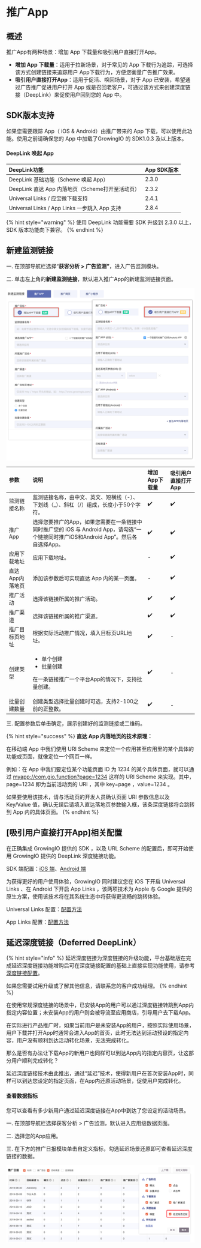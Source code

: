 # 推广App

## 概述

推广App有两种场景：增加 App 下载量和吸引用户直接打开App。

* **增加 App 下载量**：适用于拉新场景，对于常见的 App 下载行为追踪，可选择该方式创建链接来追踪用户 App下载行为，方便您衡量广告推广效果。
* **吸引用户直接打开App**：适用于促活、唤回场景，对于 App 已安装，希望通过广告推广促进用户打开 App 或是召回老客户，可通过该方式来创建深度链接（DeepLink）来促使用户回到您的 App 中。

## SDK版本支持

如果您需要跟踪 App（ iOS & Android）由推广带来的 App 下载，可以使用此功能。使用之前请确保您的 App 中加载了GrowingIO 的 SDK1.0.3 及以上版本。

#### DeepLink 唤起 App

| DeepLink功能 | App SDK版本 |
| :--- | :--- |
| DeepLink 基础功能（Scheme 唤起 App） | 2.3.0 |
| DeepLink 直达 App 内落地页（Scheme打开至活动页） | 2.3.2 |
| Universal Links / 应宝微下载支持 | 2.4.1 |
| Universal Links / App Links 一步跳入 App 支持 | 2.8.4 |

{% hint style="warning" %}
使用 DeepLink 功能需要 SDK 升级到 2.3.0 以上，SDK 版本功能向下兼容。
{% endhint %}

## 新建监测链接

一. 在顶部导航栏选择“**获客分析 &gt; 广告监测”**，进入广告监测模块。

二. 单击左上角的**新建监测链接**，默认进入推广App的新建监测链接页面。

![](../../../../.gitbook/assets/image%20%2858%29.png)

<table>
  <thead>
    <tr>
      <th style="text-align:left">&#x53C2;&#x6570;</th>
      <th style="text-align:left">&#x8BF4;&#x660E;</th>
      <th style="text-align:left">&#x589E;&#x52A0;App&#x4E0B;&#x8F7D;&#x91CF;</th>
      <th style="text-align:left">&#x5438;&#x5F15;&#x7528;&#x6237;&#x76F4;&#x63A5;&#x6253;&#x5F00;App</th>
    </tr>
  </thead>
  <tbody>
    <tr>
      <td style="text-align:left">&#x76D1;&#x6D4B;&#x94FE;&#x63A5;&#x540D;&#x79F0;</td>
      <td style="text-align:left">&#x76D1;&#x6D4B;&#x94FE;&#x63A5;&#x540D;&#x79F0;&#xFF0C;&#x7531;&#x4E2D;&#x6587;&#x3001;&#x82F1;&#x6587;&#x3001;&#x77ED;&#x6A2A;&#x7EBF;&#xFF08;-&#xFF09;&#x3001;&#x4E0B;&#x5212;&#x7EBF;&#xFF08;_&#xFF09;&#x3001;&#x659C;&#x6760;&#xFF08;/&#xFF09;&#x7EC4;&#x6210;&#xFF0C;&#x957F;&#x5EA6;&#x5C0F;&#x4E8E;50&#x4E2A;&#x5B57;&#x7B26;&#x3002;</td>
      <td
      style="text-align:left">&#x2714;&#xFE0F;</td>
        <td style="text-align:left">&#x2714;&#xFE0F;</td>
    </tr>
    <tr>
      <td style="text-align:left">&#x63A8;&#x5E7F;App</td>
      <td style="text-align:left">&#x9009;&#x62E9;&#x60A8;&#x8981;&#x63A8;&#x5E7F;&#x7684;App&#xFF0C;&#x5982;&#x679C;&#x60A8;&#x9700;&#x8981;&#x5728;&#x4E00;&#x6761;&#x94FE;&#x63A5;&#x4E2D;&#x540C;&#x65F6;&#x63A8;&#x5E7F;&#x60A8;&#x7684;
        iOS &#x4E0E; Android App&#xFF0C;&#x8BF7;&#x52FE;&#x9009;&#x201C;&#x4E00;&#x4E2A;&#x94FE;&#x63A5;&#x540C;&#x65F6;&#x63A8;&#x5E7F;iOS&#x548C;Android
        App&#x201D;&#x3002;&#x7136;&#x540E;&#x5404;&#x81EA;&#x9009;&#x62E9;App&#x3002;</td>
      <td
      style="text-align:left">&#x2714;&#xFE0F;</td>
        <td style="text-align:left">&#x2714;&#xFE0F;</td>
    </tr>
    <tr>
      <td style="text-align:left">&#x5E94;&#x7528;&#x4E0B;&#x8F7D;&#x5730;&#x5740;</td>
      <td style="text-align:left">&#x5E94;&#x7528;&#x4E0B;&#x8F7D;&#x5730;&#x5740;&#x3002;</td>
      <td style="text-align:left">-</td>
      <td style="text-align:left">&#x2714;&#xFE0F;</td>
    </tr>
    <tr>
      <td style="text-align:left">&#x76F4;&#x8FBE;App&#x5185;&#x843D;&#x5730;&#x9875;</td>
      <td style="text-align:left">&#x6DFB;&#x52A0;&#x8BE5;&#x53C2;&#x6570;&#x540E;&#x53EF;&#x5B9E;&#x73B0;&#x76F4;&#x8FBE;
        App &#x5185;&#x7684;&#x67D0;&#x4E00;&#x9875;&#x9762;&#x3002;</td>
      <td style="text-align:left">-</td>
      <td style="text-align:left">&#x2714;&#xFE0F;</td>
    </tr>
    <tr>
      <td style="text-align:left">&#x63A8;&#x5E7F;&#x6D3B;&#x52A8;</td>
      <td style="text-align:left">&#x9009;&#x62E9;&#x8BE5;&#x94FE;&#x63A5;&#x6240;&#x5C5E;&#x7684;&#x63A8;&#x5E7F;&#x6D3B;&#x52A8;&#x3002;</td>
      <td
      style="text-align:left">&#x2714;&#xFE0F;</td>
        <td style="text-align:left">&#x2714;&#xFE0F;</td>
    </tr>
    <tr>
      <td style="text-align:left">&#x63A8;&#x5E7F;&#x6E20;&#x9053;</td>
      <td style="text-align:left">&#x9009;&#x62E9;&#x8BE5;&#x94FE;&#x63A5;&#x6240;&#x5C5E;&#x7684;&#x63A8;&#x5E7F;&#x6E20;&#x9053;&#x3002;</td>
      <td
      style="text-align:left">&#x2714;&#xFE0F;</td>
        <td style="text-align:left">&#x2714;&#xFE0F;</td>
    </tr>
    <tr>
      <td style="text-align:left">&#x63A8;&#x5E7F;&#x76EE;&#x6807;&#x9875;&#x5730;&#x5740;</td>
      <td style="text-align:left">&#x6839;&#x636E;&#x5B9E;&#x9645;&#x6D3B;&#x52A8;&#x63A8;&#x5E7F;&#x60C5;&#x51B5;&#xFF0C;&#x586B;&#x5165;&#x76EE;&#x6807;&#x9875;URL&#x5730;&#x5740;&#x3002;</td>
      <td
      style="text-align:left">&#x2714;&#xFE0F;</td>
        <td style="text-align:left">-</td>
    </tr>
    <tr>
      <td style="text-align:left">&#x521B;&#x5EFA;&#x7C7B;&#x578B;</td>
      <td style="text-align:left">
        <ul>
          <li>&#x5355;&#x4E2A;&#x521B;&#x5EFA;</li>
          <li>&#x6279;&#x91CF;&#x521B;&#x5EFA;</li>
        </ul>
        <p>&#x5728;&#x4E00;&#x6761;&#x94FE;&#x63A5;&#x63A8;&#x5E7F;&#x4E00;&#x4E2A;&#x5E73;&#x53F0;App&#x7684;&#x60C5;&#x51B5;&#x4E0B;&#xFF0C;&#x652F;&#x6301;&#x6279;&#x91CF;&#x521B;&#x5EFA;&#x3002;</p>
      </td>
      <td style="text-align:left">&#x2714;&#xFE0F;</td>
      <td style="text-align:left">-</td>
    </tr>
    <tr>
      <td style="text-align:left">&#x6279;&#x91CF;&#x521B;&#x5EFA;&#x6570;&#x91CF;</td>
      <td style="text-align:left">&#x521B;&#x5EFA;&#x7C7B;&#x578B;&#x9009;&#x62E9;&#x6279;&#x91CF;&#x521B;&#x5EFA;&#x65F6;&#x53EF;&#x9009;&#xFF0C;&#x652F;&#x6301;2-100&#x4E4B;&#x524D;&#x7684;&#x6B63;&#x6574;&#x6570;&#x3002;</td>
      <td
      style="text-align:left">&#x2714;&#xFE0F;</td>
        <td style="text-align:left">-</td>
    </tr>
  </tbody>
</table>

三. 配置参数后单击确定，展示创建好的监测链接或二维码。

{% hint style="success" %}
**直达 App 内落地页的技术原理：**

在移动端 App 中我们使用 URI Scheme 来定位一个应用甚至应用里的某个具体的功能或页面，就像定位一个网页一样。

例如：在 App 中我们要定位某个功能页面 ID 为 1234 的某个具体页面，就可以通过 [myapp://com.gio.function?page=1234](myapp://com.gio.function?page=1234) 这样的 URI Scheme 来实现。其中，page=1234 即为当前活动页的 URI ，其中 key=page ，value=1234 。

如果要使用该技术，请与活动页的开发人员确认页面 URI 参数信息以及 Key/Value 值，确认无误后请填入直达落地页参数输入框，该条深度链接将会跳转到 App 内的具体页面。
{% endhint %}

## \[吸引用户直接打开App\]相关配置

在正确集成 GrowingIO 提供的 SDK ，以及 URL Scheme 的配置后，即可开始使用 GrowingIO 提供的 DeepLink 深度链接功能。

SDK 端配置：[iOS 端](../../../../developer-manual/sdkintegrated/ios-sdk/auto-ios-sdk.md#10-deeplink-and-universal-link)、[Android 端​](../../../../developer-manual/sdkintegrated/android-sdk/auto-android-sdk.md#16-deep-link-hui-tiao-can-shu-huo-qu)

为获得更好的用户使用体验，GrowingIO 同时建议您在 iOS 下开启 Universal Links 、在 Android 下开启 App Links ，该两项技术为 Apple 与 Google 提供的原生方案，使用该技术将在其系统生态中将获得更流畅的跳转体验。

Universal Links 配置：[配置方法​](../advance/deeplink.md#22-universal-links-pei-zhi)

App Links 配置：[配置方法](../advance/deeplink.md#32-applinks-pei-zhi)

## 延迟深度链接（Deferred DeepLink）

{% hint style="info" %}
延迟深度链接为深度链接的升级功能，平台基础版在完成延迟深度链接功能增购后可在深度链接配置的基础上直接实现功能使用，请参考[深度链接配置](../advance/deeplink.md)。

如果您需要试用升级或了解其他信息，请联系您的客户成功经理。
{% endhint %}

在使用常规深度链接的场景中，已安装App的用户可以通过深度链接转跳到App内指定内容位置；未安装App的用户则会被导流至应用商店，引导用户去下载App。

在实际进行产品推广时，如果当前用户是未安装App的用户，按照实际使用场景，用户下载并打开App时通常会进入App的首页，此时无法达到活动预设的指定内容，用户没有顺利到达活动转化场景，无法完成转化。

那么是否有办法让下载App的新用户也同样可以到达App内的指定内容页，让这部分用户顺利完成转化？

延迟深度链接技术由此推出，通过“延迟”技术，使得新用户在首次安装App时，同样可以到达您设定的指定页面，在App内还原活动场景，促使用户完成转化。

#### 查看数据指标

您可以查看有多少新用户通过延迟深度链接在App中到达了您设定的活动场景。

一. 在顶部导航栏选择获客分析 &gt; 广告监测，默认进入应用级数据页面。

二. 选择您的App应用。

三. 在下方的推广日报模块单击自定义指标，勾选延迟场景还原即可查看延迟深度链接的数据。

![](../../../../.gitbook/assets/image%20%284%29.png)

